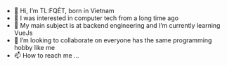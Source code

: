 - 👋 Hi, I’m TL:FQÉT, born in Vietnam
- 👀 I was interested in computer tech from a long time ago
- 🌱 My main subject is at backend engineering and I’m currently learning VueJs
- 💞️ I’m looking to collaborate on everyone has the same programming hobby like me
- 📫 How to reach me ...

<!---
tranlam1997/tranlam1997 is a ✨ special ✨ repository because its `README.md` (this file) appears on your GitHub profile.
You can click the Preview link to take a look at your changes.
--->
